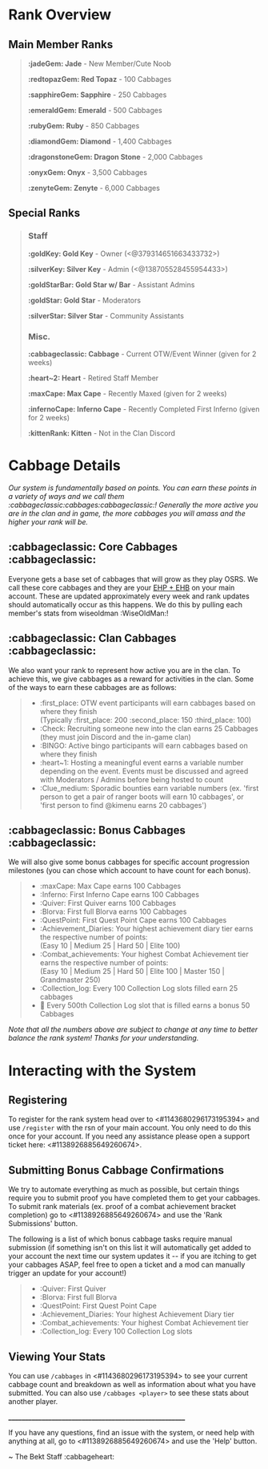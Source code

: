# Rank Overview

## Main Member Ranks
> **:jadeGem: Jade** - New Member/Cute Noob
> 
> **:redtopazGem: Red Topaz** - 100 Cabbages
> 
> **:sapphireGem: Sapphire** - 250 Cabbages
> 
> **:emeraldGem: Emerald** - 500 Cabbages
> 
> **:rubyGem: Ruby** - 850 Cabbages
> 
> **:diamondGem: Diamond** - 1,400 Cabbages
> 
> **:dragonstoneGem: Dragon Stone** - 2,000 Cabbages
> 
> **:onyxGem:﻿ Onyx** - 3,500 Cabbages
> 
> **:zenyteGem: Zenyte﻿** - 6,000 Cabbages


## Special Ranks
> ### Staff
> **:goldKey: Gold Key** - Owner (<@379314651663433732>)
> 
> **:silverKey: Silver Key** - Admin (<@138705528455954433>)
> 
> **:goldStarBar: Gold Star w/ Bar** - Assistant Admins
> 
> **:goldStar: Gold Star** - Moderators
> 
> **:silverStar: Silver Star** - Community Assistants
> 
> ### Misc.
> **:cabbageclassic: Cabbage** - Current OTW/Event Winner (given for 2 weeks)
> 
> **:heart~2:  Heart** - Retired Staff Member
> 
> **:maxCape: Max Cape** - Recently Maxed (given for 2 weeks)
> 
> **:infernoCape: Inferno Cape** - Recently Completed First Inferno (given for 2 weeks)
> 
> **﻿:kittenRank:﻿ Kitten** - Not in the Clan Discord


# Cabbage Details

*Our system is fundamentally based on points. You can earn these points in a variety of ways and we call them :cabbageclassic:cabbages:cabbageclassic:! Generally the more active you are in the clan and in game, the more cabbages you will amass and the higher your rank will be.*

## :cabbageclassic: Core Cabbages :cabbageclassic:

Everyone gets a base set of cabbages that will grow as they play OSRS. We call these core cabbages and they are your [EHP + EHB](https://oldschool.runescape.wiki/w/Slang_dictionary/E) on your main account. These are updated approximately every week and rank updates should automatically occur as this happens. We do this by pulling each member's stats from wiseoldman :WiseOldMan:!

## :cabbageclassic: Clan Cabbages :cabbageclassic:

We also want your rank to represent how active you are in the clan. To achieve this, we give cabbages as a reward for activities in the clan. Some of the ways to earn these cabbages are as follows:

> - :first_place: OTW event participants will earn cabbages based on where they finish  
>     (Typically :first_place: 200 :second_place: 150 :third_place: 100)
> - :Check: Recruiting someone new into the clan earns 25 Cabbages (they must join Discord and the in-game clan)
> - :BINGO: Active bingo participants will earn cabbages based on where they finish
> - :heart~1:  Hosting a meaningful event earns a variable number depending on the event. Events must be discussed and agreed with Moderators / Admins before being hosted to count
> - :Clue_medium: Sporadic bounties earn variable numbers (ex. 'first person to get a pair of ranger boots will earn 10 cabbages', or 'first person to find @kimenu earns 20 cabbages')

## :cabbageclassic: Bonus Cabbages :cabbageclassic:

We will also give some bonus cabbages for specific account progression milestones (you can chose which account to have count for each bonus).

> - :maxCape: Max Cape earns 100 Cabbages
> - :Inferno: First Inferno Cape earns 100 Cabbages
> - :Quiver: First Quiver earns 100 Cabbages
> - :Blorva: First full Blorva earns 100 Cabbages
> - :QuestPoint: First Quest Point Cape earns 100 Cabbages
> - :Achievement_Diaries: Your highest achievement diary tier earns the respective number of points:  
>     (Easy 10 | Medium 25 | Hard 50 | Elite 100)
> - :Combat_achievements: Your highest Combat Achievement tier earns the respective number of points:  
>     (Easy 10 | Medium 25 | Hard 50 | Elite 100 | Master 150 | Grandmaster 250)
> - :Collection_log: Every 100 Collection Log slots filled earn 25 cabbages
> - :tada: Every 500th Collection Log slot that is filled earns a bonus 50 Cabbages

*Note that all the numbers above are subject to change at any time to better balance the rank system! Thanks for your understanding.*

# Interacting with the System

## Registering

To register for the rank system head over to <#1143680296173195394> and use `/register` with the rsn of your main account. You only need to do this once for your account. If you need any assistance please open a support ticket here: <#1138926885649260674>.

## Submitting Bonus Cabbage Confirmations

We try to automate everything as much as possible, but certain things require you to submit proof you have completed them to get your cabbages. To submit rank materials (ex. proof of a combat achievement bracket completion) go to <#1138926885649260674> and use the 'Rank Submissions' button.

The following is a list of which bonus cabbage tasks require manual submission (if something isn't on this list it will automatically get added to your account the next time our system updates it -- if you are itching to get your cabbages ASAP, feel free to open a ticket and a mod can manually trigger an update for your account!)

> - :Quiver: First Quiver
> - :Blorva: First full Blorva
> - :QuestPoint: First Quest Point Cape
> - :Achievement_Diaries: Your highest Achievement Diary tier
> - :Combat_achievements: Your highest Combat Achievement tier
> - :Collection_log: Every 100 Collection Log slots

## Viewing Your Stats

You can use `/cabbages` in <#1143680296173195394> to see your current cabbage count and breakdown as well as information about what you have submitted. You can also use `/cabbages <player>` to see these stats about another player.

__\_\_\_\_\_\_\_\_\_\_\_\_\_\_\_\_\_\_\_\_\_\_\_\_\_\_\_\_\_\_\_\_\_\_\_\_\_\_\_\_\_\_\_\_\_\_\_\_\_\_\_\_\___

If you have any questions, find an issue with the system, or need help with anything at all, go to <#1138926885649260674> and use the 'Help' button.

~ The Bekt Staff :cabbageheart: